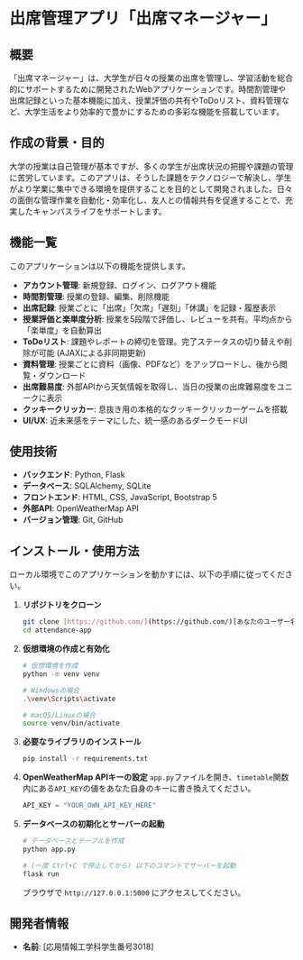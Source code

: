 # 出席管理アプリ「出席マネージャー」

## 概要
「出席マネージャー」は、大学生が日々の授業の出席を管理し、学習活動を総合的にサポートするために開発されたWebアプリケーションです。時間割管理や出席記録といった基本機能に加え、授業評価の共有やToDoリスト、資料管理など、大学生活をより効率的で豊かにするための多彩な機能を搭載しています。

## 作成の背景・目的
大学の授業は自己管理が基本ですが、多くの学生が出席状況の把握や課題の管理に苦労しています。このアプリは、そうした課題をテクノロジーで解決し、学生がより学業に集中できる環境を提供することを目的として開発されました。日々の面倒な管理作業を自動化・効率化し、友人との情報共有を促進することで、充実したキャンパスライフをサポートします。

## 機能一覧
このアプリケーションは以下の機能を提供します。
* **アカウント管理**: 新規登録、ログイン、ログアウト機能
* **時間割管理**: 授業の登録、編集、削除機能
* **出席記録**: 授業ごとに「出席」「欠席」「遅刻」「休講」を記録・履歴表示
* **授業評価と楽単度分析**: 授業を5段階で評価し、レビューを共有。平均点から「楽単度」を自動算出
* **ToDoリスト**: 課題やレポートの締切を管理。完了ステータスの切り替えや削除が可能 (AJAXによる非同期更新)
* **資料管理**: 授業ごとに資料（画像、PDFなど）をアップロードし、後から閲覧・ダウンロード
* **出席難易度**: 外部APIから天気情報を取得し、当日の授業の出席難易度をユニークに表示
* **クッキークリッカー**: 息抜き用の本格的なクッキークリッカーゲームを搭載
* **UI/UX**: 近未来感をテーマにした、統一感のあるダークモードUI

## 使用技術
* **バックエンド**: Python, Flask
* **データベース**: SQLAlchemy, SQLite
* **フロントエンド**: HTML, CSS, JavaScript, Bootstrap 5
* **外部API**: OpenWeatherMap API
* **バージョン管理**: Git, GitHub

## インストール・使用方法
ローカル環境でこのアプリケーションを動かすには、以下の手順に従ってください。

1.  **リポジトリをクローン**
    ```bash
    git clone [https://github.com/](https://github.com/)[あなたのユーザー名]/attendance-app.git
    cd attendance-app
    ```

2.  **仮想環境の作成と有効化**
    ```bash
    # 仮想環境を作成
    python -m venv venv

    # Windowsの場合
    .\venv\Scripts\activate

    # macOS/Linuxの場合
    source venv/bin/activate
    ```

3.  **必要なライブラリのインストール**
    ```bash
    pip install -r requirements.txt
    ```

4.  **OpenWeatherMap APIキーの設定**
    `app.py`ファイルを開き、`timetable`関数内にある`API_KEY`の値をあなた自身のキーに書き換えてください。
    ```python
    API_KEY = "YOUR_OWN_API_KEY_HERE"
    ```

5.  **データベースの初期化とサーバーの起動**
    ```bash
    # データベースとテーブルを作成
    python app.py

    # (一度 Ctrl+C で停止してから) 以下のコマンドでサーバーを起動
    flask run
    ```
    ブラウザで `http://127.0.0.1:5000` にアクセスしてください。

## 開発者情報
* **名前**: [応用情報工学科学生番号3018]
